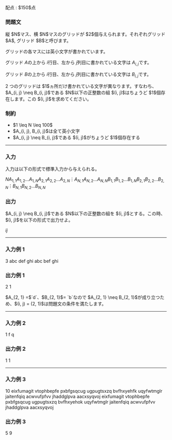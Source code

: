 
<div>

<span>

<span>

<p>
配点 : $150$点
</p>

<div>

<section>

### **問題文**

<p>
縦 $N$マス、横 $N$マスのグリッドが $2$個与えられます。それぞれグリッド $A$, グリッド $B$と呼びます。

グリッドの各マスには英小文字が書かれています。

グリッド $A$の上から $i$行目、左から $j$列目に書かれている文字は $A_{i, j}$です。

グリッド $B$の上から $i$行目、左から $j$列目に書かれている文字は $B_{i, j}$です。  
</p>

<p>
2 つのグリッドは $1$ヵ所だけ書かれている文字が異なります。すなわち、$A_{i, j} \neq B_{i, j}$である $N$以下の正整数の組 $(i, j)$はちょうど $1$個存在します。この $(i, j)$を求めてください。
</p>

</section>

</div>

<div>

<section>

### **制約**

<ul>

<li>
$1 \leq N \leq 100$
</li>

<li>
$A_{i, j}, B_{i, j}$は全て英小文字
</li>

<li>
$A_{i, j} \neq B_{i, j}$である $(i, j)$がちょうど $1$個存在する
</li>

</ul>

</section>

</div>

---

<div>

<div>

<section>

### **入力**

<p>
入力は以下の形式で標準入力から与えられる。
</p>

<div>

$N$$A_{1,1}A_{1,2}\dots A_{1,N}$$A_{2,1}A_{2,2}\dots A_{2,N}$$\vdots$$A_{N,1}A_{N,2}\dots A_{N,N}$$B_{1,1}B_{1,2}\dots B_{1,N}$$B_{2,1}B_{2,2}\dots B_{2,N}$$\vdots$$B_{N,1}B_{N,2}\dots B_{N,N}$
</div>

</section>

</div>

<div>

<section>

### **出力**

<p>
$A_{i, j} \neq B_{i, j}$である $N$以下の正整数の組を $(i, j)$とする。この時、$(i, j)$を以下の形式で出力せよ。
</p>

<div>

$i$$j$
</div>

</section>

</div>

</div>

---

<div>

<section>

### **入力例 1**

<div>

3
abc
def
ghi
abc
bef
ghi

</div>

</section>

</div>

<div>

<section>

### **出力例 1**

<div>

2 1

</div>

<p>
$A_{2, 1} =$`d`、$B_{2, 1}$= `b`なので $A_{2, 1} \neq B_{2, 1}$が成り立つため、$(i, j) = (2, 1)$は問題文の条件を満たします。
</p>

</section>

</div>

---

<div>

<section>

### **入力例 2**

<div>

1
f
q

</div>

</section>

</div>

<div>

<section>

### **出力例 2**

<div>

1 1

</div>

</section>

</div>

---

<div>

<section>

### **入力例 3**

<div>

10
eixfumagit
vtophbepfe
pxbfgsqcug
ugpugtsxzq
bvfhxyehfk
uqyfwtmglr
jaitenfqiq
acwvufpfvv
jhaddglpva
aacxsyqvoj
eixfumagit
vtophbepfe
pxbfgsqcug
ugpugtsxzq
bvfhxyehok
uqyfwtmglr
jaitenfqiq
acwvufpfvv
jhaddglpva
aacxsyqvoj

</div>

</section>

</div>

<div>

<section>

### **出力例 3**

<div>

5 9

</div>

</section>

</div>

</span>

</span>

</div>
